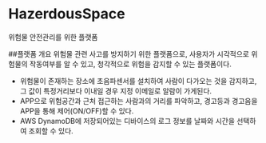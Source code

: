 # HazerdousSpace

위험물 안전관리를 위한 플랫폼

##플랫폼 개요
위험물 관련 사고를 방지하기 위한 플랫폼으로, 사용자가 시각적으로 위험물의 작동여부를 알 수 있고, 청각적으로 위험을 감지할 수 있는 플랫폼이다.

- 위험물이 존재하는 장소에 초음파센서를 설치하여 사람이 다가오는 것을 감지하고, 그 값이 특정거리보다 이내일 경우 지정 이메일로 알람이 가게된다.
- APP으로 위험공간과 근처 접근하는 사람과의 거리를 파악하고, 경고등과 경고음을 APP을 통해 제어(ON/OFF)할 수 있다.
- AWS DynamoDB에 저장되어있는 디바이스의 로그 정보를 날짜와 시간을 선택하여 조회할 수 있다.
